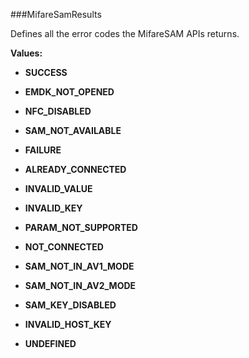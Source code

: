 ###MifareSamResults

Defines all the error codes the MifareSAM APIs returns.

**Values:**

* **SUCCESS**

* **EMDK_NOT_OPENED**

* **NFC_DISABLED**

* **SAM_NOT_AVAILABLE**

* **FAILURE**

* **ALREADY_CONNECTED**

* **INVALID_VALUE**

* **INVALID_KEY**

* **PARAM_NOT_SUPPORTED**

* **NOT_CONNECTED**

* **SAM_NOT_IN_AV1_MODE**

* **SAM_NOT_IN_AV2_MODE**

* **SAM_KEY_DISABLED**

* **INVALID_HOST_KEY**

* **UNDEFINED**

